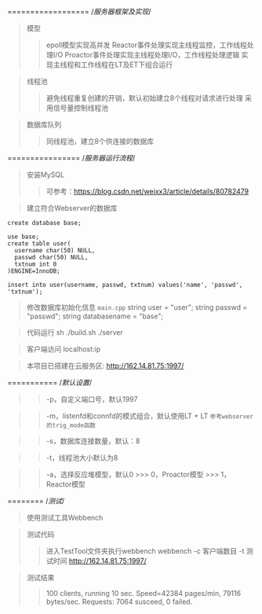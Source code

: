 ==================
/*服务器框架及实现*/
> 模型
  >> epoll模型实现高并发
  >> Reactor事件处理实现主线程监控，工作线程处理I/O
  >> Proactor事件处理实现主线程处理I/O，工作线程处理逻辑
  >> 实现主线程和工作线程在LT及ET下组合运行

> 线程池
  >> 避免线程重复创建的开销，默认初始建立8个线程对请求进行处理
  >> 采用信号量控制线程池

> 数据库队列
  >> 同线程池，建立8个供连接的数据库

================
/*服务器运行流程*/
> 安装MySQL
  >> 可参考：https://blog.csdn.net/weixx3/article/details/80782479
    
> 建立符合Webserver的数据库
  ```
  create database base;

  use base;
  create table user(
    username char(50) NULL,
    passwd char(50) NULL,
    txtnum int 0
  )ENGINE=InnoDB;
 
  insert into user(username, passwd, txtnum) values('name', 'passwd', 'txtnum');
  ```

> 修改数据库初始化信息
    ```main.cpp```
    string user = "user";
    string passwd = "passwd";
    string databasename = "base";

> 代码运行
  sh ./build.sh
  ./server

> 客户端访问 localhost:ip

> 本项目已搭建在云服务区: http://162.14.81.75:1997/

===========
/*默认设置*/
  >> -p，自定义端口号，默认1997

  >> -m，listenfd和connfd的模式组合，默认使用LT + LT
    ```参考webserver的trig_mode函数```
	
  >> -s，数据库连接数量，默认：8

  >> -t，线程池大小默认为8

  >> -a，选择反应堆模型，默认0
	  >>> 0，Proactor模型
	  >>> 1，Reactor模型

========
/*测试*/
> 使用测试工具Webbench

> 测试代码
  >> 进入TestTool文件夹执行webbench
  >> webbench -c 客户端数目 -t 测试时间 http://162.14.81.75:1997/

> 测试结果
  >> 100 clients, running 10 sec.
  >> Speed=42384 pages/min, 79116 bytes/sec.
  >> Requests: 7064 susceed, 0 failed.
    